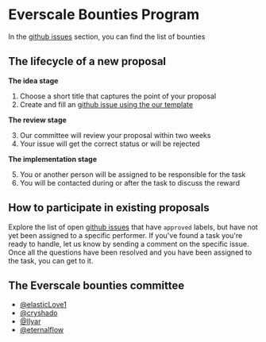 # Everscale Bounties Program

In the [github issues](https://github.com/everscale-org/bounties/issues) section, you can find the list of bounties

## The lifecycle of a new proposal

**The idea stage**

1. Choose a short title that captures the point of your proposal
2. Create and fill an [github issue using the our template](https://github.com/everscale-org/bounties/issues/new?assignees=&labels=proposal&template=proposal-request.md&title=%5BPROPOSAL%5D)

**The review stage**

3. Our committee will review your proposal within two weeks
4. Your issue will get the correct status or will be rejected

**The implementation stage**

5. You or another person will be assigned to be responsible for the task
6. You will be contacted during or after the task to discuss the reward

## How to participate in existing proposals

Explore the list of open [github issues](https://github.com/everscale-org/bounties/issues) that have `approved` labels, but have not yet been assigned to a specific performer. If you've found a task you're ready to handle, let us know by sending a comment on the specific issue. Once all the questions have been resolved and you have been assigned to the task, you can get to it.

## The Everscale bounties committee
- [@elasticLove1](https://github.com/elasticLove1)
- [@cryshado](https://github.com/cryshado)
- [@Ilyar](https://github.com/ilyar)
- [@eternalflow](https://github.com/eternalflow)


